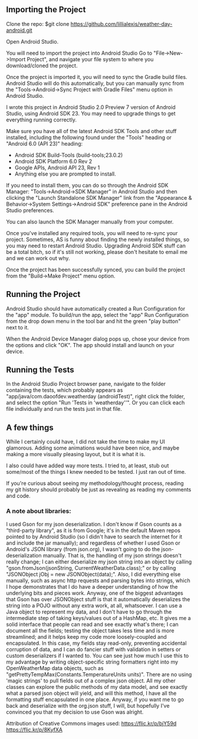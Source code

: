 ## Importing the Project

Clone the repo: $git clone https://github.com/lillialexis/weather-day-android.git

Open Android Studio.

You will need to import the project into Android Studio
Go to "File->New->Import Project", and navigate your file system to where you download/cloned the project.

Once the project is imported it, you will need to sync the Gradle build files. Android Studio will do this automatically, but you can manually sync from the "Tools->Android->Sync Project with Gradle Files" menu option in Android Studio.

I wrote this project in Android Studio 2.0 Preview 7 version of Android Studio, using Android SDK 23. You may need to upgrade things to get everything running correctly.

Make sure you have all of the latest Android SDK Tools and other stuff installed, including the following found under the "Tools" heading or "Android 6.0 (API 23)" heading:

- Android SDK Build-Tools (build-tools;23.0.2)
- Android SDK Platform 6.0 Rev 2
- Google APIs, Android API 23, Rev 1
- Anything else you are prompted to install.

If you need to install them, you can do so through the Android SDK Manager:
"Tools->Android->SDK Manager" in Android Studio and then clicking the "Launch Standalone SDK Manager" link from the "Appearance & Behavior->System Settings->Android SDK" preference pane in the Android Studio preferences.

You can also launch the SDK Manager manually from your computer.

Once you've installed any required tools, you will need to re-sync your project. Sometimes, AS is funny about finding the newly installed things, so you may need to restart Android Studio. Upgrading Android SDK stuff can be a total bitch, so if it's still not working, please don't hesitate to email me and we can work out why.

Once the project has been successfully synced, you can build the project from the "Build->Make Project" menu option.

## Running the Project

Android Studio should have automatically created a Run Configuration for the "app" module. To build/run the app, select the "app" Run Configuration from the drop down menu in the tool bar and hit the green "play button" next to it.

When the Android Device Manager dialog pops up, chose your device from the options and click "OK". The app should install and launch on your device.

## Running the Tests

In the Android Studio Project browser pane, navigate to the folder containing the tests, which probably appears as "app/java/com.daoofdev.weatherday (androidTest)", right click the folder, and select the option "Run 'Tests in 'weatherday''". Or you can click each file individually and run the tests just in that file.

## A few things

While I certainly could have, I did not take the time to make my UI glamorous. Adding some animations would have been nice, and maybe making a more visually pleasing layout, but it is what it is.

I also could have added way more tests. I tried to, at least, stub out some/most of the things I knew needed to be tested. I just ran out of time.

If you're curious about seeing my methodology/thought process, reading my git history should probably be just as revealing as reading my comments and code.


### A note about libraries:
I used Gson for my json deserialization. I don't know if Gson counts as a "third-party library", as it is from Google; it's in the default Maven repos pointed to by Android Studio (so I didn't have to search the internet for it and include the jar manually); and regardless of whether I used Gson or Android's JSON library (from json.org), I wasn't going to do the json-deserialization manually. That is, the handling of my json strings doesn't really change; I can either deserialize my json string into an object by calling "gson.fromJson(jsonString, CurrentWeatherData.class);" or by calling "JSONObject jObj = new JSONObject(data);". Also, I did everything else manually, such as async http requests and parsing bytes into strings, which I hope demonstrates that I do have a deeper understanding of how the underlying bits and pieces work. Anyway, one of the biggest advantages that Gson has over JSONObject stuff is that it automatically deserializes the string into a POJO without any extra work, at all, whatsoever. I can use a Java object to represent my data, and I don't have to go through the intermediate step of taking keys/values out of a HashMap, etc. It gives me a solid interface that people can read and see exactly what's there; I can document all the fields; testing the object takes less time and is more streamlined; and it helps keep my code more loosely-coupled and encapsulated. In this case, my fields stay read-only, preventing accidental corruption of data, and I can do fancier stuff with validation in setters or custom deserializers if I wanted to. You can see just how much I use this to my advantage by writing object-specific string formatters right into my OpenWeatherMap data objects, such as "getPrettyTempMax(Constants.TemperatureUnits units)". There are no using 'magic strings' to pull fields out of a complex json object. All my other classes can explore the public methods of my data model, and see exactly what a parsed json object will yield, and will this method, I have all the formatting stuff encapsulated in one place. Anyway, if you want me to go back and deserialize with the org.json stuff, I will, but hopefully I've convinced you that my decision to use Gson was alright.


Attribution of Creative Commons images used:
https://flic.kr/p/bjY59d
https://flic.kr/p/8KyfXA


